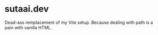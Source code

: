 # sutaai.dev

Dead-ass remplacement of my Vite setup.
Because dealing with path is a pain with vanilla HTML.
